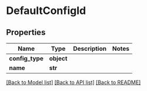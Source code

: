 # DefaultConfigId


## Properties
Name | Type | Description | Notes
------------ | ------------- | ------------- | -------------
**config_type** | **object** |  | 
**name** | **str** |  | 

[[Back to Model list]](../README.md#documentation-for-models) [[Back to API list]](../README.md#documentation-for-api-endpoints) [[Back to README]](../README.md)



